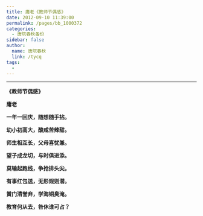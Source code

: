 ```yaml
---
title: 庸老《教师节偶感》
date: 2012-09-10 11:39:00
permalink: /pages/bb_1000372
categories: 
  - 唐院春秋备份
sidebar: false
author: 
  name: 唐院春秋
  link: /tycq
tags: 
  - 
---
```


* * *

  

**《教师节偶感》**

**庸老**

**一年一回庆，随想随手拈。**

**幼小初高大，酸咸苦辣甜。**

**师生相互长，父母喜忧兼。**

**望子成龙切，与时俱进添。**

**莫输起跑线，争抢排头尖。**

**有事红包送，无形规则潜。**

**黉门清誉弃，学海铜臭淹。**

**教育何从去，咎休谁可占？**